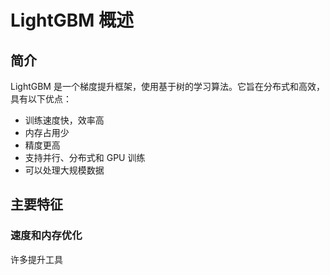 # LightGBM 概述

## 简介

LightGBM 是一个梯度提升框架，使用基于树的学习算法。它旨在分布式和高效，具有以下优点：

- 训练速度快，效率高
- 内存占用少
- 精度更高
- 支持并行、分布式和 GPU 训练
- 可以处理大规模数据

## 主要特征

### 速度和内存优化

许多提升工具